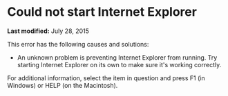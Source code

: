 
# Could not start Internet Explorer

 **Last modified:** July 28, 2015

This error has the following causes and solutions:




- An unknown problem is preventing Internet Explorer from running. Try starting Internet Explorer on its own to make sure it's working correctly.
    

For additional information, select the item in question and press F1 (in Windows) or HELP (on the Macintosh).
